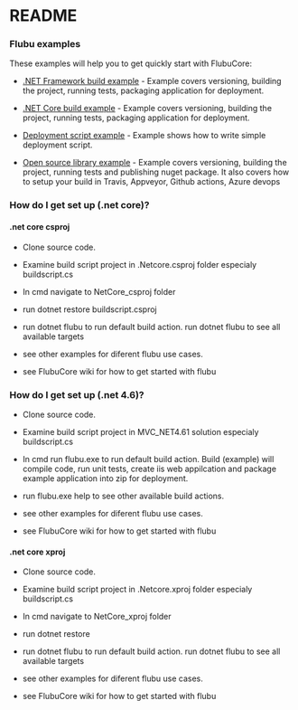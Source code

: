 # README #

### Flubu examples ###

These examples will help you to get quickly start with FlubuCore:
* [.NET Framework build example](https://github.com/flubu-core/examples/blob/master/MVC_NET4.61/BuildScripts/BuildScript.cs
) - Example covers versioning, building the project, running tests, packaging application for deployment.

* [.NET Core build example](https://github.com/flubu-core/examples/blob/master/NetCore_csproj/BuildScript/BuildScript.cs
) - Example covers versioning, building the project, running tests, packaging application for deployment.

* [Deployment script example](https://github.com/flubu-core/examples/blob/master/DeployScriptExample/BuildScript/DeployScript.cs
) - Example shows how to write simple deployment script. 

* [Open source library example](https://github.com/dotnetcore/FlubuCore.Examples/blob/master/NetCoreOpenSource/Build/BuildScript.cs) - Example covers versioning, building the project, running tests and publishing nuget package. It also covers how to setup your build in Travis, Appveyor, Github actions, Azure devops

### How do I get set up (.net core)? ###
#### .net core csproj ####
* Clone source code.
* Examine build script project in .Netcore.csproj folder especialy buildscript.cs 

* In cmd navigate to NetCore_csproj folder
* run dotnet restore buildscript.csproj
* run dotnet flubu to run default build action. run dotnet flubu to see all available targets
* see other examples for diferent flubu use cases.
* see FlubuCore wiki for how to get started with flubu

### How do I get set up (.net 4.6)? ###

* Clone source code.
* Examine build script project in MVC_NET4.61 solution especialy buildscript.cs 

* In cmd run flubu.exe to run default build action. Build (example) will compile code, run unit tests, create iis web appilcation and package example application into zip for deployment.

* run flubu.exe help to see other available build actions.
* see other examples for diferent flubu use cases.
* see FlubuCore wiki for how to get started with flubu

#### .net core xproj ####
* Clone source code.
* Examine build script project in .Netcore.xproj folder  especialy buildscript.cs 

* In cmd navigate to NetCore_xproj folder
* run dotnet restore
* run dotnet flubu to run default build action. run dotnet flubu to see all available targets
* see other examples for diferent flubu use cases.
* see FlubuCore wiki for how to get started with flubu
